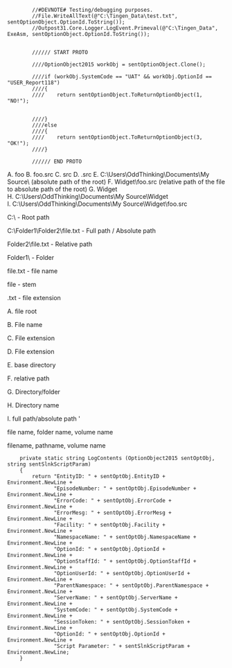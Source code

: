             //#DEVNOTE# Testing/debugging purposes.
            //File.WriteAllText(@"C:\Tingen_Data\test.txt", sentOptionObject.OptionId.ToString());
            //Outpost31.Core.Logger.LogEvent.Primeval(@"C:\Tingen_Data", ExeAsm, sentOptionObject.OptionId.ToString());


            ////// START PROTO

            ////OptionObject2015 workObj = sentOptionObject.Clone();

            ////if (workObj.SystemCode == "UAT" && workObj.OptionId == "USER_Report118")
            ////{
            ////    return sentOptionObject.ToReturnOptionObject(1, "NO!");


            ////}
            ////else
            ////{
            ////    return sentOptionObject.ToReturnOptionObject(3, "OK!");
            ////}

            ////// END PROTO




A. foo
B. foo.src
C. src
D. .src
E. C:\Users\OddThinking\Documents\My Source\ (absolute path of the root)
F. Widget\foo.src (relative path of the file to absolute path of the root)
G. Widget\
H. C:\Users\OddThinking\Documents\My Source\Widget\
I. C:\Users\OddThinking\Documents\My Source\Widget\foo.src

C:\                             - Root path

C:\Folder1\Folder2\file.txt     - Full path / Absolute path

Folder2\file.txt                - Relative path

Folder1\                        - Folder

file.txt                        - file name

file                            - stem

.txt                            - file extension

A. file root

B. File name

C. File extension

D. File extension

E. base directory

F. relative path

G. Directory/folder

H. Directory name

I. full path/absolute path
'

file name, folder name, volume name

filename, pathname, volume name






        private static string LogContents (OptionObject2015 sentOptObj, string sentSlnkScriptParam)
        {
            return "EntityID: " + sentOptObj.EntityID + Environment.NewLine +
                   "EpisodeNumber: " + sentOptObj.EpisodeNumber + Environment.NewLine +
                   "ErrorCode: " + sentOptObj.ErrorCode + Environment.NewLine +
                   "ErrorMesg: " + sentOptObj.ErrorMesg + Environment.NewLine +
                   "Facility: " + sentOptObj.Facility + Environment.NewLine +
                   "NamespaceName: " + sentOptObj.NamespaceName + Environment.NewLine +
                   "OptionId: " + sentOptObj.OptionId + Environment.NewLine +
                   "OptionStaffId: " + sentOptObj.OptionStaffId + Environment.NewLine +
                   "OptionUserId: " + sentOptObj.OptionUserId + Environment.NewLine +
                   "ParentNamespace: " + sentOptObj.ParentNamespace + Environment.NewLine +
                   "ServerName: " + sentOptObj.ServerName + Environment.NewLine +
                   "SystemCode: " + sentOptObj.SystemCode + Environment.NewLine +
                   "SessionToken: " + sentOptObj.SessionToken + Environment.NewLine +
                   "OptionId: " + sentOptObj.OptionId + Environment.NewLine +
                   "Script Parameter: " + sentSlnkScriptParam + Environment.NewLine;
        }